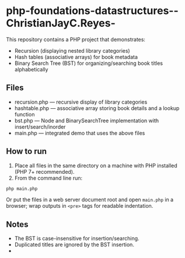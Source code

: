 # php-foundations-datastructures--ChristianJayC.Reyes-
This repository contains a PHP project that demonstrates:
- Recursion (displaying nested library categories)
- Hash tables (associative arrays) for book metadata
- Binary Search Tree (BST) for organizing/searching book titles alphabetically


## Files
- recursion.php — recursive display of library categories
- hashtable.php — associative array storing book details and a lookup function
- bst.php — Node and BinarySearchTree implementation with insert/search/inorder
- main.php — integrated demo that uses the above files


## How to run
1. Place all files in the same directory on a machine with PHP installed (PHP 7+ recommended).
2. From the command line run:


```bash
php main.php
```


Or put the files in a web server document root and open `main.php` in a browser; wrap outputs in `<pre>` tags for readable indentation.


## Notes
- The BST is case-insensitive for insertion/searching.
- Duplicated titles are ignored by the BST insertion.
- 
